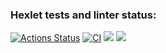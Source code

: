 ### Hexlet tests and linter status:
[![Actions Status](https://github.com/Dmitriy-SP/frontend-project-46/workflows/hexlet-check/badge.svg)](https://github.com/Dmitriy-SP/frontend-project-46/actions)
[![CI](https://github.com/Dmitriy-SP/frontend-project-46/actions/workflows/github-action-check.yml/badge.svg)](https://github.com/Dmitriy-SP/frontend-project-46/actions/workflows/github-action-check.yml)
<a href="https://codeclimate.com/github/Dmitriy-SP/frontend-project-46/maintainability"><img src="https://api.codeclimate.com/v1/badges/7a62bf70d6c3b6caf9c8/maintainability" /></a>
<a href="https://codeclimate.com/github/Dmitriy-SP/frontend-project-46/test_coverage"><img src="https://api.codeclimate.com/v1/badges/7a62bf70d6c3b6caf9c8/test_coverage" /></a>